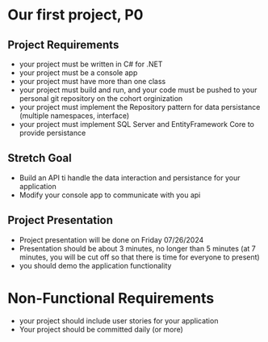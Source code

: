 # Our first project, P0

## Project Requirements
- your project must be written in C# for .NET
- your project must be a console app
- your project must have more than one class
- your project must build and run, and your code must be pushed to your personal git repository on the cohort orginization
- your project must implement the Repository pattern for data persistance (multiple namespaces, interface)
- your project must implement SQL Server and EntityFramework Core to provide persistance

## Stretch Goal
- Build an API ti handle the data interaction and persistance for your application
- Modify your console app to communicate with you api

## Project Presentation
- Project presentation will be done on Friday 07/26/2024
- Presentation should be about 3 minutes, no longer than 5 minutes (at 7 minutes, you will be cut off so that there is time for everyone to present)
- you should demo the application functionality


# Non-Functional Requirements
- your project should include user stories for your application
- Your project should be committed daily (or more)